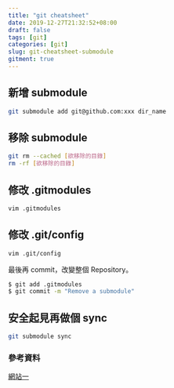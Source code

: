 ```yaml
---
title: "git cheatsheet"
date: 2019-12-27T21:32:52+08:00
draft: false
tags: [git]
categories: [git]
slug: git-cheatsheet-submodule
gitment: true
---
```


## 新增 submodule

```bash
git submodule add git@github.com:xxx dir_name
```

## 移除 submodule

```bash
git rm --cached [欲移除的目錄]
rm -rf [欲移除的目錄]
```

## 修改 .gitmodules

```bash
vim .gitmodules
```

## 修改 .git/config

```bash
vim .git/config
```

最後再 commit，改變整個 Repository。

```bash
$ git add .gitmodules
$ git commit -m "Remove a submodule"
```

## 安全起見再做個 sync

```bash
git submodule sync
```

### 參考資料

[網站一](https://biang.io/blog/development/tools/revision-control/git/submod)
